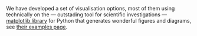 We have developed a set of visualisation options, most of them using technically on the &mdash; outstading tool for scientific investigations &mdash; [matplotlib library](https://matplotlib.org/) for Python that generates wonderful figures and diagrams, see [their examples page](https://matplotlib.org/stable/gallery/index.html9).



